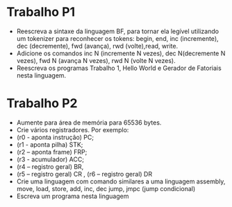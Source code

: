 # Trabalho P1
- Reescreva a sintaxe da linguagem BF, para tornar ela legível utilizando um tokenizer para reconhecer os tokens: begin, end, inc (incremente), dec (decremente), fwd (avança), rwd (volte),read, write.
- Adicione os comandos inc N (incremente N vezes), dec N(decremente N vezes), fwd N (avança N vezes), rwd N (volte N vezes).
- Reescreva os programas Trabalho 1, Hello World e Gerador de Fatoriais nesta linguagem.

# Trabalho P2
- Aumente para área de memória para 65536 bytes.
- Crie vários registradores. Por exemplo:
- (r0 - aponta instrução) PC;
- (r1 - aponta pilha) STK;
- (r2 – aponta frame) FRP;
- (r3 - acumulador) ACC;
- (r4 – registro geral) BR, 
- (r5 – registro geral) CR , (r6 – registro geral) DR
- Crie uma linguagem com comando similares a uma linguagem assembly, move, load, store, add, inc, dec jump, jmpc (jump condicional)
- Escreva um programa nesta linguagem
